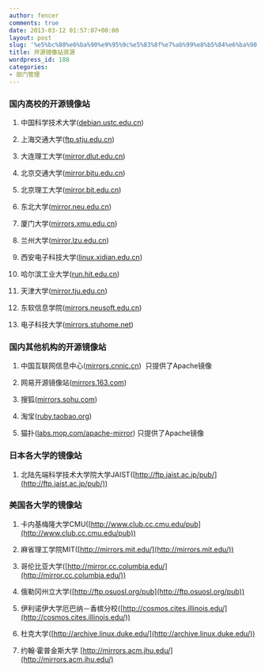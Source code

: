 ```yaml
---
author: fencer
comments: true
date: 2013-03-12 01:57:07+00:00
layout: post
slug: '%e5%bc%80%e6%ba%90%e9%95%9c%e5%83%8f%e7%ab%99%e8%b5%84%e6%ba%90'
title: 开源镜像站资源
wordpress_id: 188
categories:
- 部门管理
---
```


### 国内高校的开源镜像站





	
  1. 中国科学技术大学([debian.ustc.edu.cn](http://debian.ustc.edu.cn/))

	
  2. 上海交通大学([ftp.stju.edu.cn](http://ftp.stju.edu.cn/))

	
  3. 大连理工大学([mirror.dlut.edu.cn](http://mirror.dlut.edu.cn/))

	
  4. 北京交通大学([mirror.bjtu.edu.cn](http://mirror.bjtu.edu.cn/))

	
  5. 北京理工大学([mirror.bit.edu.cn](http://mirror.bit.edu.cn/))

	
  6. 东北大学([mirror.neu.edu.cn](http://mirror.neu.edu.cn/))

	
  7. 厦门大学([mirrors.xmu.edu.cn](http://mirrors.xmu.edu.cn/))

	
  8. 兰州大学([mirror.lzu.edu.cn](http://mirror.lzu.edu.cn/))

	
  9. 西安电子科技大学([linux.xidian.edu.cn](http://linux.xidian.edu.cn/))

	
  10. 哈尔滨工业大学([run.hit.edu.cn](http://run.hit.edu.cn/))

	
  11. 天津大学([mirror.tju.edu.cn](http://mirror.tju.edu.cn/))

	
  12. 东软信息学院([mirrors.neusoft.edu.cn](http://mirrors.neusoft.edu.cn/))

	
  13. 电子科技大学([mirrors.stuhome.net](http://mirrors.stuhome.net/))




### 国内其他机构的开源镜像站





	
  1. 中国互联网信息中心([mirrors.cnnic.cn](http://mirrors.cnnic.cn/))  只提供了Apache镜像

	
  2. 网易开源镜像站([mirrors.163.com](http://mirrors.163.com/))

	
  3. 搜狐([mirrors.sohu.com](http://mirrors.sohu.com/))

	
  4. 淘宝([ruby.taobao.org](http://ruby.taobao.org/))

	
  5. 猫扑([labs.mop.com/apache-mirror](http://labs.mop.com/apache-mirror)) 只提供了Apache镜像




### 日本各大学的镜像站





	
  1. 北陆先端科学技术大学院大学JAIST([http://ftp.jaist.ac.jp/pub/](http://ftp.jaist.ac.jp/pub/))




### 美国各大学的镜像站





	
  1. 卡内基梅隆大学CMU([http://www.club.cc.cmu.edu/pub](http://www.club.cc.cmu.edu/pub))

	
  2. 麻省理工学院MIT([http://mirrors.mit.edu/](http://mirrors.mit.edu/))

	
  3. 哥伦比亚大学([http://mirror.cc.columbia.edu/](http://mirror.cc.columbia.edu/))

	
  4. 俄勒冈州立大学([http://ftp.osuosl.org/pub](http://ftp.osuosl.org/pub))

	
  5. 伊利诺伊大学厄巴纳－香槟分校([http://cosmos.cites.illinois.edu/](http://cosmos.cites.illinois.edu/))

	
  6. 杜克大学([http://archive.linux.duke.edu/](http://archive.linux.duke.edu/))

	
  7. 约翰·霍普金斯大学 [http://mirrors.acm.jhu.edu/](http://mirrors.acm.jhu.edu/)


